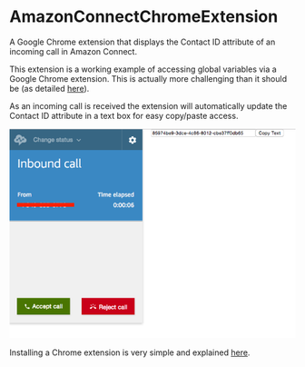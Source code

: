 # AmazonConnectChromeExtension
A Google Chrome extension that displays the Contact ID attribute of an incoming call in Amazon Connect.

This extension is a working example of accessing global variables via a Google Chrome extension. This is actually more challenging than it should be (as detailed [here](https://stackoverflow.com/questions/9602022/chrome-extension-retrieving-global-variable-from-webpage)). 

As an incoming call is received the extension will automatically update the Contact ID attribute in a text box for easy copy/paste access.


![](readme-images/example1.png)

Installing a Chrome extension is very simple and explained [here](https://developer.chrome.com/extensions/getstarted). 
